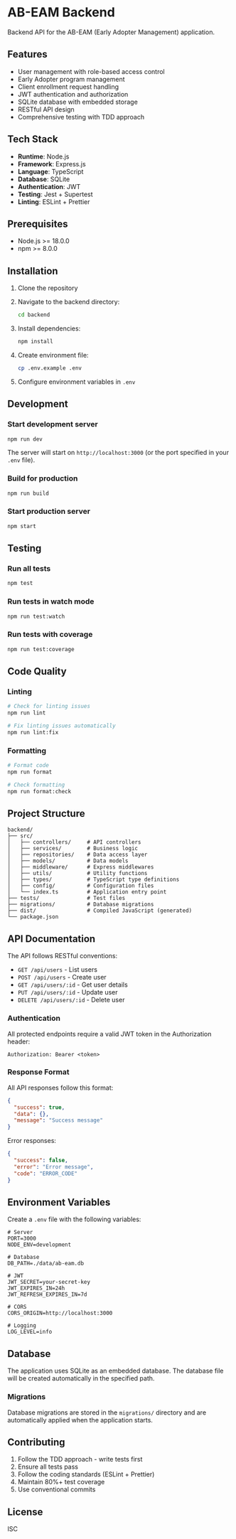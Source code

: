 # AB-EAM Backend

Backend API for the AB-EAM (Early Adopter Management) application.

## Features

- User management with role-based access control
- Early Adopter program management
- Client enrollment request handling
- JWT authentication and authorization
- SQLite database with embedded storage
- RESTful API design
- Comprehensive testing with TDD approach

## Tech Stack

- **Runtime**: Node.js
- **Framework**: Express.js
- **Language**: TypeScript
- **Database**: SQLite
- **Authentication**: JWT
- **Testing**: Jest + Supertest
- **Linting**: ESLint + Prettier

## Prerequisites

- Node.js >= 18.0.0
- npm >= 8.0.0

## Installation

1. Clone the repository
2. Navigate to the backend directory:
   ```bash
   cd backend
   ```

3. Install dependencies:
   ```bash
   npm install
   ```

4. Create environment file:
   ```bash
   cp .env.example .env
   ```

5. Configure environment variables in `.env`

## Development

### Start development server
```bash
npm run dev
```

The server will start on `http://localhost:3000` (or the port specified in your `.env` file).

### Build for production
```bash
npm run build
```

### Start production server
```bash
npm start
```

## Testing

### Run all tests
```bash
npm test
```

### Run tests in watch mode
```bash
npm run test:watch
```

### Run tests with coverage
```bash
npm run test:coverage
```

## Code Quality

### Linting
```bash
# Check for linting issues
npm run lint

# Fix linting issues automatically
npm run lint:fix
```

### Formatting
```bash
# Format code
npm run format

# Check formatting
npm run format:check
```

## Project Structure

```
backend/
├── src/
│   ├── controllers/     # API controllers
│   ├── services/        # Business logic
│   ├── repositories/    # Data access layer
│   ├── models/          # Data models
│   ├── middleware/      # Express middlewares
│   ├── utils/           # Utility functions
│   ├── types/           # TypeScript type definitions
│   ├── config/          # Configuration files
│   └── index.ts         # Application entry point
├── tests/               # Test files
├── migrations/          # Database migrations
├── dist/                # Compiled JavaScript (generated)
└── package.json
```

## API Documentation

The API follows RESTful conventions:

- `GET /api/users` - List users
- `POST /api/users` - Create user
- `GET /api/users/:id` - Get user details
- `PUT /api/users/:id` - Update user
- `DELETE /api/users/:id` - Delete user

### Authentication

All protected endpoints require a valid JWT token in the Authorization header:
```
Authorization: Bearer <token>
```

### Response Format

All API responses follow this format:
```json
{
  "success": true,
  "data": {},
  "message": "Success message"
}
```

Error responses:
```json
{
  "success": false,
  "error": "Error message",
  "code": "ERROR_CODE"
}
```

## Environment Variables

Create a `.env` file with the following variables:

```env
# Server
PORT=3000
NODE_ENV=development

# Database
DB_PATH=./data/ab-eam.db

# JWT
JWT_SECRET=your-secret-key
JWT_EXPIRES_IN=24h
JWT_REFRESH_EXPIRES_IN=7d

# CORS
CORS_ORIGIN=http://localhost:3000

# Logging
LOG_LEVEL=info
```

## Database

The application uses SQLite as an embedded database. The database file will be created automatically in the specified path.

### Migrations

Database migrations are stored in the `migrations/` directory and are automatically applied when the application starts.

## Contributing

1. Follow the TDD approach - write tests first
2. Ensure all tests pass
3. Follow the coding standards (ESLint + Prettier)
4. Maintain 80%+ test coverage
5. Use conventional commits

## License

ISC 